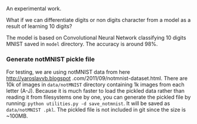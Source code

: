An experimental work.

What if we can differentiate digits or non digits character from a model as a
result of learning 10 digits?

The model is based on Convolutional Neural Network classifying 10 digits MNIST
saved in ```model``` directory. The accuracy is around 98%.

### Generate notMNIST pickle file
For testing, we are using notMNIST data from here http://yaroslavvb.blogspot
.com/2011/09/notmnist-dataset.html. There are 10k of images in
```data/notMNIST``` directory containing 1k images from each letter (A-J).
Because it is much faster to load the pickled data rather than reading it
from filesystems one by one, you can generate the pickled file by running:
```python utilities.py -d save_notmnist```. It will be saved as ```data/notMNIST
.pkl```. The pickled file is not included in git since the size is ~100MB.
